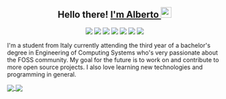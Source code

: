 <h2 align="center">Hello there! <a href="https://albertomosconi.it" >I'm Alberto <img src="https://media.giphy.com/media/hvRJCLFzcasrR4ia7z/giphy.gif" width="25px"></a></h2>

<div align="center">
<p align="center">
<a href="https://git-scm.com/"><img src="https://img.shields.io/badge/git%20-%23F05033.svg?&style=flat-square&logo=git&logoColor=white"/></a>
<a href="https://reactjs.org/"><img src="https://img.shields.io/badge/react%20-%2320232a.svg?&style=flat-square&logo=react&logoColor=%2361DAFB" /></a>
<a href="https://getbootstrap.com/"><img src="https://img.shields.io/badge/bootstrap%20-%23563D7C.svg?&style=flat-square&logo=bootstrap&logoColor=white"/></a>
<a href="https://firebase.google.com/"><img src="https://img.shields.io/badge/firebase%20-%23039BE5.svg?&style=flat-square&logo=firebase"/></a>
<a href="https://en.wikipedia.org/wiki/C_%28programming_language%29"><img src="https://img.shields.io/badge/c%20-%2300599C.svg?&style=flat-square&logo=c&logoColor=white"/></a>
<a href="https://www.python.org/"><img src="https://img.shields.io/badge/python%20-%2314354C.svg?&style=flat-square&logo=python&logoColor=white"/></a>
<a href="https://pytorch.org/"><img src="https://img.shields.io/badge/PyTorch%20-%23EE4C2C.svg?&style=flat-square&logo=PyTorch&logoColor=white" /></a>
</p>
</div>
<p>
I'm a student from Italy currently attending the third year of a bachelor's degree in Engineering of Computing Systems who's very passionate about the FOSS community. My goal for the future is to work on and contribute to more open source projects. I also love learning new technologies and programming in general.
</p>
<a href="https://github.com/albertomosconi" >
<img align="center" src="https://github-readme-stats.vercel.app/api?username=albertomosconi&show_icons=true&hide=issues&count_private=true" />
</a>
<a href="https://github.com/albertomosconi?tab=repositories" >
<img align="center" src="https://github-readme-stats.vercel.app/api/top-langs/?username=albertomosconi&layout=compact" />
</a>
